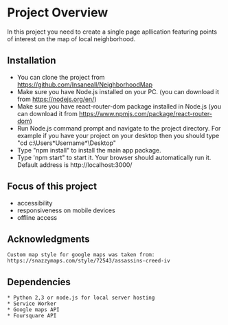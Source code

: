 # Project Overview

In this project you need to create a single page apllication featuring points of interest on the map of local neighborhood.


## Installation
* You can clone the project from
	https://github.com/Insaneall/NeighborhoodMap
* Make sure you have Node.js installed on your PC. (you can download it from https://nodejs.org/en/)
* Make sure you have react-router-dom package installed in Node.js (you can download it from https://www.npmjs.com/package/react-router-dom)
* Run Node.js command prompt and navigate to the project directory. For example if you have your project on your desktop then you should type "cd c:\Users\*Username*\Desktop"
* Type "npm install" to install the main app package.
* Type 'npm start" to start it. Your browser should automatically run it. Default address is http://localhost:3000/

## Focus of this project
* accessibility
* responsiveness on mobile devices
* offline access


## Acknowledgments
    Custom map style for google maps was taken from: https://snazzymaps.com/style/72543/assassins-creed-iv

## Dependencies
	* Python 2,3 or node.js for local server hosting
	* Service Worker
	* Google maps API
	* Foursquare API


